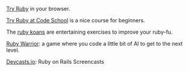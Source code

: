 [Try Ruby](http://tryruby.org) in your browser.

[Try Ruby at Code School](https://www.codeschool.com/courses/try-ruby) is a nice course for beginners.

The [ruby koans](http://rubykoans.com/) are entertaining exercises to improve your ruby-fu.

[Ruby Warrior](https://github.com/ryanb/ruby-warrior): a game where you code a little bit of AI to get to the next level.

[Devcasts.io](http://www.devcasts.io/tag/ruby-on-rails/): Ruby on Rails Screencasts
